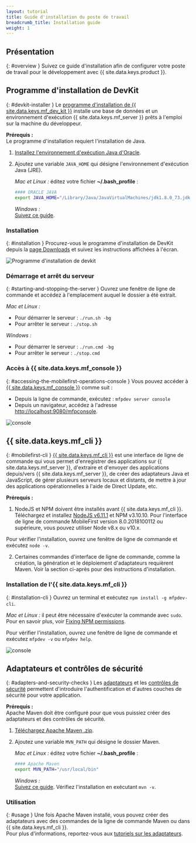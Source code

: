 ```yaml
---
layout: tutorial
title: Guide d'installation du poste de travail
breadcrumb_title: Installation guide
weight: 1
---
```

<!-- NLS_CHARSET=UTF-8 -->
## Présentation
{: #overview }
Suivez ce guide d'installation afin de configurer votre poste de travail pour le développement avec {{ site.data.keys.product }}.

## Programme d'installation de DevKit
{: #devkit-installer }
Le [programme d'installation de {{ site.data.keys.mf_dev_kit }}]({{site.baseurl}}/tutorials/en/foundation/8.0/installation-configuration/development/mobilefirst) installe une base de données et un environnement d'exécution {{ site.data.keys.mf_server }} prêts à l'emploi sur la machine du développeur.  

**Prérequis :**  
Le programme d'installation requiert l'installation de Java.

1. [Installez l'environnement d'exécution Java d'Oracle](http://www.oracle.com/technetwork/java/javase/downloads/jre8-downloads-2133155.html).

2. Ajoutez une variable `JAVA_HOME` qui désigne l'environnement d'exécution Java (JRE).

    *Mac et Linux :* éditez votre fichier **~/.bash_profile** :

    ```bash
    #### ORACLE JAVA
    export JAVA_HOME="/Library/Java/JavaVirtualMachines/jdk1.8.0_73.jdk/Contents/Home"
    ```

    *Windows :*  
    [Suivez ce guide](https://confluence.atlassian.com/doc/setting-the-java_home-variable-in-windows-8895.html).

### Installation
{: #installation }
Procurez-vous le programme d'installation de DevKit depuis la [page Downloads]({{site.baseurl}}/downloads/) et suivez les instructions affichées à l'écran.

![Programme d'installation de devkit](devkit-installer.png)

### Démarrage et arrêt du serveur
{: #starting-and-stopping-the-server }
Ouvrez une fenêtre de ligne de commande et accédez à l'emplacement auquel le dossier a été extrait.

*Mac et Linux :*  

* Pour démarrer le serveur : `./run.sh -bg`
* Pour arrêter le serveur : `./stop.sh`

*Windows :*  

* Pour démarrer le serveur : `./run.cmd -bg`
* Pour arrêter le serveur : `./stop.cmd`

### Accès à {{ site.data.keys.mf_console }}
{: #accessing-the-mobilefirst-operations-console }
Vous pouvez accéder à [{{ site.data.keys.mf_console }}]({{site.baseurl}}/tutorials/en/foundation/8.0/product-overview/components/console/) comme suit :

* Depuis la ligne de commande, exécutez : `mfpdev server
console`
* Depuis un navigateur, accédez à l'adresse
[http://localhost:9080/mfpconsole](http://localhost:9080/mfpconsole).

![console]({{site.baseurl}}/tutorials/en/foundation/8.0/product-overview/components/console/dashboard.png)

## {{ site.data.keys.mf_cli }}
{: #mobilefirst-cli }
[{{ site.data.keys.mf_cli }}]({{site.baseurl}}/tutorials/en/foundation/8.0/application-development/using-mobilefirst-cli-to-manage-mobilefirst-artifacts) est une interface de ligne de commande qui vous permet d'enregistrer des applications sur {{ site.data.keys.mf_server }}, d'extraire et d'envoyer des applications depuis/vers {{ site.data.keys.mf_server }}, de créer des adaptateurs Java et JavaScript, de gérer plusieurs serveurs locaux et distants, de mettre à jour des applications opérationnelles à l'aide de Direct Update, etc.

**Prérequis :**  
1. NodeJS et NPM doivent être installés avant {{ site.data.keys.mf_cli }}.  
 Téléchargez et installez [NodeJS v6.11.1](https://nodejs.org/download/release/v6.11.1/) et NPM v3.10.10.
 Pour l'interface de ligne de commande MobileFirst version 8.0.2018100112 ou supérieure, vous pouvez utiliser Node v8.x ou v10.x. 

 Pour vérifier l'installation, ouvrez une fenêtre de ligne de commande et exécutez `node -v`.

2. Certaines commandes d'interface de ligne de commande, comme la création, la génération et le déploiement d'adaptateurs requièrent Maven. Voir la section ci-après pour des instructions d'installation.

### Installation de l'{{ site.data.keys.mf_cli }}
{: #installation-cli }
Ouvrez un terminal et exécutez `npm install -g mfpdev-cli`.  

*Mac et Linux :* il peut être nécessaire d'exécuter la commande avec `sudo`.  
Pour en savoir plus, voir [Fixing NPM permissions](https://docs.npmjs.com/getting-started/fixing-npm-permissions).

Pour vérifier l'installation, ouvrez une fenêtre de ligne de commande et exécutez `mfpdev -v` ou `mfpdev help`.

![console](mfpdev-cli.png)

## Adaptateurs et contrôles de sécurité
{: #adapters-and-security-checks }
Les [adaptateurs]({{site.baseurl}}/tutorials/en/foundation/8.0/adapters) et les [contrôles de sécurité]({{site.baseurl}}/tutorials/en/foundation/8.0/authentication-and-security) permettent d'introduire l'authentification et d'autres couches de sécurité pour votre application.

**Prérequis :**  
Apache Maven doit être configuré pour que vous puissiez créer des adaptateurs et des contrôles de sécurité.  

1. [Téléchargez Apache Maven .zip](https://maven.apache.org/download.cgi).
2. Ajoutez une variable `MVN_PATH` qui désigne le dossier Maven.

    *Mac et Linux :* éditez votre fichier **~/.bash_profile** :

    ```bash
    #### Apache Maven
    export MVN_PATH="/usr/local/bin"
    ```

    *Windows :*  
    [Suivez ce guide](http://crunchify.com/how-to-setupinstall-maven-classpath-variable-on-windows-7/).
Vérifiez l'installation en exécutant `mvn -v`.

### Utilisation
{: #usage }
Une fois Apache Maven installé, vous pouvez créer des adaptateurs avec des commandes de la ligne de commande Maven ou dans {{ site.data.keys.mf_cli }}.  
Pour plus d'informations, reportez-vous aux [tutoriels sur les adaptateurs]({{site.baseurl}}/tutorials/en/foundation/8.0/adapters).
